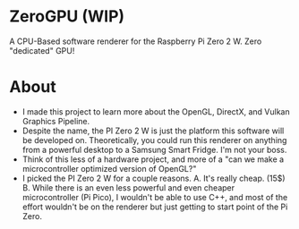 # ZeroGPU (WIP)
A CPU-Based software renderer for the Raspberry Pi Zero 2 W. Zero "dedicated" GPU!

# About 
- I made this project to learn more about the OpenGL, DirectX, and Vulkan Graphics Pipeline. 
- Despite the name, the PI Zero 2 W is just the platform this software will be developed on. Theoretically, you could run this renderer on anything from a powerful desktop to a Samsung Smart Fridge. I'm not your boss.
- Think of this less of a hardware project, and more of a "can we make a microcontroller optimized version of OpenGL?"
- I picked the PI Zero 2 W for a couple reasons.
    A. It's really cheap. (15$)
    B. While there is an even less powerful and even cheaper microcontroller (Pi Pico), I wouldn't be able to use C++, and most of the effort wouldn't be on the renderer but just getting to start point of the Pi Zero.
  
